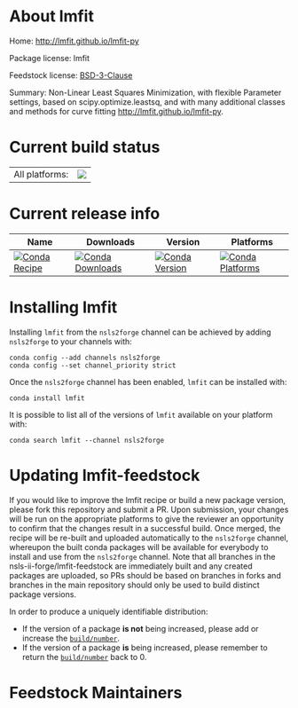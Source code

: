 About lmfit
===========

Home: http://lmfit.github.io/lmfit-py

Package license: lmfit

Feedstock license: [BSD-3-Clause](https://github.com/nsls-ii-forge/lmfit-feedstock/blob/master/LICENSE.txt)

Summary: Non-Linear Least Squares Minimization, with flexible Parameter settings, based on scipy.optimize.leastsq, and with many additional classes and methods for curve fitting http://lmfit.github.io/lmfit-py.


Current build status
====================


<table><tr><td>All platforms:</td>
    <td>
      <a href="https://dev.azure.com/nsls2forge/nsls2forge/_build/latest?definitionId=33&branchName=master">
        <img src="https://dev.azure.com/nsls2forge/nsls2forge/_apis/build/status/lmfit-feedstock?branchName=master">
      </a>
    </td>
  </tr>
</table>

Current release info
====================

| Name | Downloads | Version | Platforms |
| --- | --- | --- | --- |
| [![Conda Recipe](https://img.shields.io/badge/recipe-lmfit-green.svg)](https://anaconda.org/nsls2forge/lmfit) | [![Conda Downloads](https://img.shields.io/conda/dn/nsls2forge/lmfit.svg)](https://anaconda.org/nsls2forge/lmfit) | [![Conda Version](https://img.shields.io/conda/vn/nsls2forge/lmfit.svg)](https://anaconda.org/nsls2forge/lmfit) | [![Conda Platforms](https://img.shields.io/conda/pn/nsls2forge/lmfit.svg)](https://anaconda.org/nsls2forge/lmfit) |

Installing lmfit
================

Installing `lmfit` from the `nsls2forge` channel can be achieved by adding `nsls2forge` to your channels with:

```
conda config --add channels nsls2forge
conda config --set channel_priority strict
```

Once the `nsls2forge` channel has been enabled, `lmfit` can be installed with:

```
conda install lmfit
```

It is possible to list all of the versions of `lmfit` available on your platform with:

```
conda search lmfit --channel nsls2forge
```




Updating lmfit-feedstock
========================

If you would like to improve the lmfit recipe or build a new
package version, please fork this repository and submit a PR. Upon submission,
your changes will be run on the appropriate platforms to give the reviewer an
opportunity to confirm that the changes result in a successful build. Once
merged, the recipe will be re-built and uploaded automatically to the
`nsls2forge` channel, whereupon the built conda packages will be available for
everybody to install and use from the `nsls2forge` channel.
Note that all branches in the nsls-ii-forge/lmfit-feedstock are
immediately built and any created packages are uploaded, so PRs should be based
on branches in forks and branches in the main repository should only be used to
build distinct package versions.

In order to produce a uniquely identifiable distribution:
 * If the version of a package **is not** being increased, please add or increase
   the [``build/number``](https://docs.conda.io/projects/conda-build/en/latest/resources/define-metadata.html#build-number-and-string).
 * If the version of a package **is** being increased, please remember to return
   the [``build/number``](https://docs.conda.io/projects/conda-build/en/latest/resources/define-metadata.html#build-number-and-string)
   back to 0.

Feedstock Maintainers
=====================


